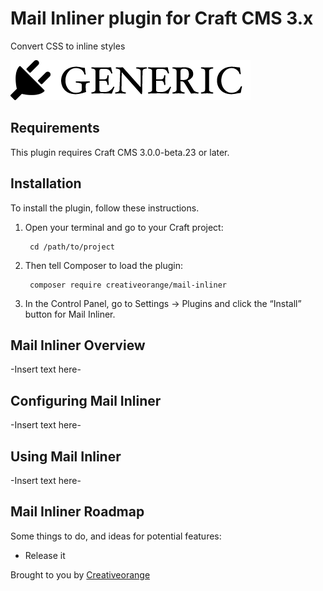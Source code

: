 # Mail Inliner plugin for Craft CMS 3.x

Convert CSS to inline styles

![Screenshot](resources/img/plugin-logo.png)

## Requirements

This plugin requires Craft CMS 3.0.0-beta.23 or later.

## Installation

To install the plugin, follow these instructions.

1. Open your terminal and go to your Craft project:

        cd /path/to/project

2. Then tell Composer to load the plugin:

        composer require creativeorange/mail-inliner

3. In the Control Panel, go to Settings → Plugins and click the “Install” button for Mail Inliner.

## Mail Inliner Overview

-Insert text here-

## Configuring Mail Inliner

-Insert text here-

## Using Mail Inliner

-Insert text here-

## Mail Inliner Roadmap

Some things to do, and ideas for potential features:

* Release it

Brought to you by [Creativeorange](https://www.creativeorange.nl)

